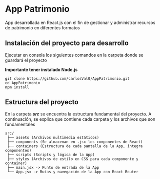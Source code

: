 # App Patrimonio
 App desarrollada en React.js con el fin de gestionar y administrar recursos de patrimonio en diferentes formatos

## Instalación del proyecto para desarrollo

Ejecutar en consola los siguientes comandos en la carpeta donde se guardará el proyecto

**Importante tener instalado Node.js**

    git clone https://github.com/carlosVal0/AppPatrimonio.git
    cd AppPatrimonio
    npm install
    



## Estructura del proyecto
En la carpeta ***src*** se encuentra la estructura fundamental del proyecto. A continuación, se explica que contiene cada carpeta y los archivos que son fundamentales

```
src/
 ├── assets (Archivos multimedia estáticos) 
 ├── components (Se almacenan en .jsx los componentes de React)
 ├── containers (Estructura de cada pantalla de la App, integra componentes)
 ├── scripts (Scripts y lógica de la App) 
 ├── styles (Archivos de estilo en CSS para cada componente y container) 
 ├── main.jsx -> Punto de entrada de la App 
 └── App.jsx -> Rutas y navegación de la App con React Router
```